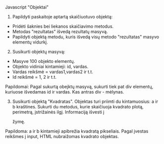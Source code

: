 
Javascript "Objektai"


1. Papildyti paskaitoje aptartą skaičiuotuvo objektą:
* Pridėti šaknies bei liekanos skaičiavimo metodus.
* Metodas "rezultatas" išvedą rezultatų masyvą.
* Papildyti objektą metodu, kuris išvedą visų metodo "rezultatas" masyvo elementų vidurkį.


2. Susikurti objektų masyvą:
* Masyve 100 objekto elementų.
* Objekto vidiniai kintamieji: id, vardas.
* Vardas reikšmė = vardas1,vardas2 ir t.t.  
* Id reikšmė = 1, 2 ir t.t.


Papildomai:
Pagal sukurtą obejktų masyvą, sukurti tiek pat div elementų, kuriuose išvedamas id ir vardas. Kas antras div - mėlynas.


3. Susikurti objektą "Kvadratas".
Objektas turi priimti du kintamuosius: a ir b kraštines.
Sukurti du metodus, kurie skaičiuoja kvadrato plotą, perimetrą, įstrižainės ilgį.
Informaciją išvesti į <p> žymę.


Papildoma: a ir b kintamieji apibrežia kvadratą pikseliais. Pagal įvestas reikšmes į input, HTML nubraižomas kvadrato objektas.      


